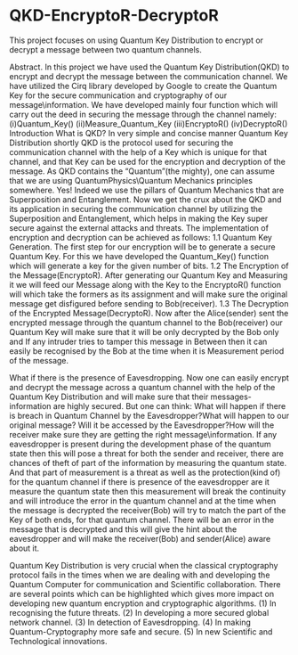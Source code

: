 # QKD-EncryptoR-DecryptoR
This project focuses on using Quantum Key Distribution to encrypt or decrypt a message between two quantum channels.

Abstract.
In this project we have used the Quantum Key Distribution(QKD) to encrypt and decrypt
the message between the communication channel. We have utilized the Cirq library
developed by Google to create the Quantum Key for the secure communication and
cryptography of our message\information. We have developed mainly four function
which will carry out the deed in securing the message through the channel namely:
(i)Quantum_Key() 
(ii)Measure_Quantum_Key 
(iii)EncryptoR() 
(iv)DecryptoR()
Introduction
What is QKD?
In very simple and concise manner Quantum Key Distribution shortly QKD is the
protocol used for securing the communication channel with the help of a Key which is
unique for that channel, and that Key can be used for the encryption and decryption of
the message.
As QKD contains the “Quantum”(the mighty), one can assume that we are using
QuantumPhysics\Quantum Mechanics principles somewhere. Yes! Indeed we use the
pillars of Quantum Mechanics that are Superposition and Entanglement.
Now we get the crux about the QKD and its application in securing the communication
channel by utilizing the Superposition and Entanglement, which helps in making the Key
super secure against the external attacks and threats.
The implementation of encryption and decryption can be achieved as follows:
1.1 Quantum Key Generation.
The first step for our encryption will be to generate a secure Quantum Key. For
this we have developed the Quantum_Key() function which will generate a key
for the given number of bits.
1.2 The Encryption of the Message(EncryptoR).
After generating our Quantum Key and Measuring it we will feed our Message
along with the Key to the EncryptoR() function will which take the formers as
its assignment and will make sure the original message get disfigured before
sending to Bob(receiver).
1.3 The Decryption of the Encrypted Message(DecryptoR).
Now after the Alice(sender) sent the encrypted message through the quantum
channel to the Bob(receiver) our Quantum Key will make sure that it will be only
decrypted by the Bob only and If any intruder tries to tamper this message in
Between then it can easily be recognised by the Bob at the time when it is
Measurement period of the message.

What if there is the presence of Eavesdropping.
Now one can easily encrypt and decrypt the message across a quantum channel with
the help of the Quantum Key Distribution and will make sure that their messages\-
information are highly secured. But one can think: What will happen if there is breach in
Quantum Channel by the Eavesdropper?What will happen to our original message? Will
it be accessed by the Eavesdropper?How will the receiver make sure they are getting
the right message\information.
If any eavesdropper is present during the development phase of the quantum state then
this will pose a threat for both the sender and receiver, there are chances of theft of part
of the information by measuring the quantum state.
And that part of measurement is a threat as well as the protection(kind of) for the
quantum channel if there is presence of the eavesdropper are it measure the quantum
state then this measurement will break the continuity and will introduce the error in the
quantum channel and at the time when the message is decrypted the receiver(Bob) will
try to match the part of the Key of both ends, for that quantum channel. There will be an
error in the message that is decrypted and this will give the hint about the eavesdropper
and will make the receiver(Bob) and sender(Alice) aware about it.

Quantum Key Distribution is very crucial when the classical cryptography protocol fails
in the times when we are dealing with and developing the Quantum Computer for
communication and Scientific collaboration.
There are several points which can be highlighted which gives more impact on
developing new quantum encryption and cryptographic algorithms.
(1) In recognising the future threats.
(2) In developing a more secured global network channel.
(3) In detection of Eavesdropping.
(4) In making Quantum-Cryptography more safe and secure.
(5) In new Scientific and Technological innovations.
